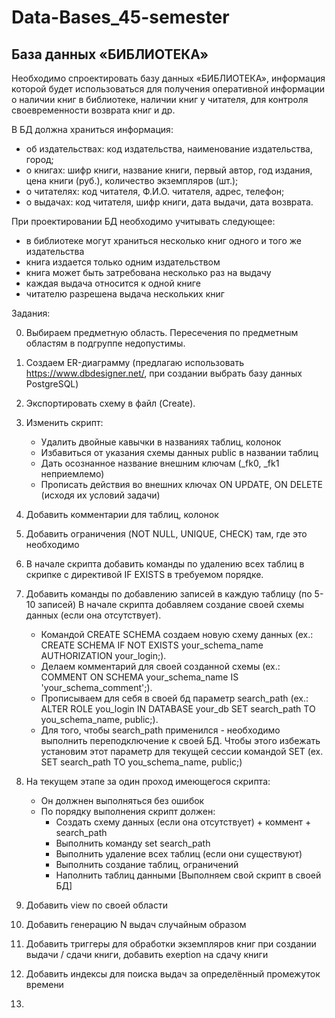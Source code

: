 # Data-Bases_45-semester

## База данных «БИБЛИОТЕКА»

Необходимо спроектировать базу данных «БИБЛИОТЕКА», информация которой будет использоваться для получения оперативной информации о наличии книг в библиотеке, наличии книг у читателя, для контроля своевременности возврата книг и др. 

В БД должна храниться информация: 

* об издательствах: код издательства, наименование издательства, город; 
* о книгах: шифр книги, название книги, первый автор, год издания, цена книги (руб.), количество экземпляров (шт.);
* о читателях: код читателя, Ф.И.О. читателя, адрес, телефон;
* о выдачах: код читателя, шифр книги, дата выдачи, дата возврата.

При проектировании БД необходимо учитывать следующее: 

* в библиотеке могут храниться несколько книг одного и того же издательства
* книга издается только одним издательством
* книга может быть затребована несколько раз на выдачу
* каждая выдача относится к одной книге
* читателю разрешена выдача нескольких книг 

Задания:

0. Выбираем предметную область. Пересечения по предметным областям в подгруппе недопустимы. 
1. Создаем ER-диаграмму (предлагаю использовать https://www.dbdesigner.net/, при создании выбрать базу данных PostgreSQL)
2. Экспортировать схему в файл (Create).
3. Изменить скрипт:
   - Удалить двойные кавычки в названиях таблиц, колонок
   - Избавиться от указания схемы данных public в названии таблиц
   - Дать осознанное название внешним ключам (_fk0, _fk1 неприемлемо)
   - Прописать действия во внешних ключах ON UPDATE, ON DELETE (исходя их условий задачи)
   
5. Добавить комментарии для таблиц, колонок
6. Добавить ограничения (NOT NULL, UNIQUE, CHECK) там, где это необходимо
7. В начале скрипта добавить команды по удалению всех таблиц в скрипке с директивой IF EXISTS в требуемом порядке.
8. Добавить команды по добавлению записей в каждую таблицу (по 5-10 записей)
   В начале скрипта добавляем создание своей схемы данных (если она отсутствует). 
   - Командой CREATE SCHEMA создаем новую схему данных (ex.: CREATE SCHEMA IF NOT EXISTS your_schema_name AUTHORIZATION your_login;).
   - Делаем комментарий для своей созданной схемы (ex.: COMMENT ON SCHEMA your_schema_name IS 'your_schema_comment';).
   - Прописываем для себя в своей бд параметр searсh_path (ex.: ALTER ROLE you_login IN DATABASE your_db SET search_path TO you_schema_name, public;).
   - Для того, чтобы search_path применился - необходимо выполнить переподключение к своей БД. Чтобы этого избежать установим этот параметр для текущей сессии командой SET (ex. SET search_path TO you_schema_name, public;)

9. На текущем этапе за один проход имеющегося скрипта:
   - Он должнен выполняться без ошибок
   - По порядку выполнения скрипт должен:
      - Создать схему данных (если она отсутствует) + коммент + search_path
      - Выполнить команду set search_path
      - Выполнить удаление всех таблиц (если они существуют)
      - Выполнить создание таблиц, ограничений
      - Наполнить таблиц данными
[Выполняем свой скрипт в своей БД]
10. Добавить view по своей области
11. Добавить генерацию N выдач случайным образом
12. Добавить триггеры для обработки экземпляров книг при создании выдачи / сдачи книги, добавить exeption на сдачу книги
13. Добавить индексы для поиска выдач за определённый  промежуток времени
14. 
